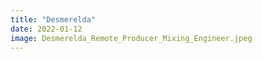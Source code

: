 ```yaml
---
title: "Desmerelda"
date: 2022-01-12
image: Desmerelda_Remote_Producer_Mixing_Engineer.jpeg
---
```

